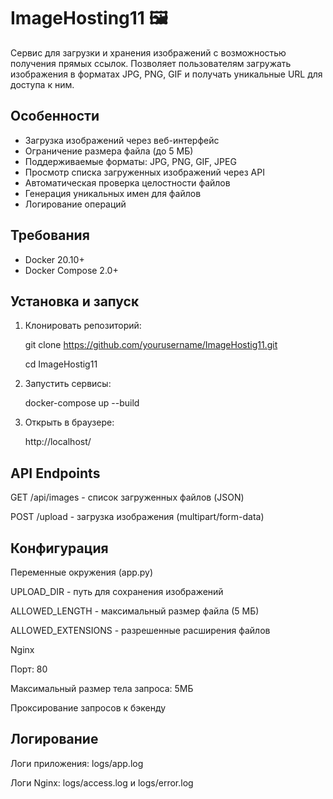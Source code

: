 # ImageHosting11 🖼️

Сервис для загрузки и хранения изображений с возможностью получения прямых ссылок. 
Позволяет пользователям загружать изображения в форматах JPG, PNG, GIF и получать уникальные URL для доступа к ним.

## Особенности

- Загрузка изображений через веб-интерфейс
- Ограничение размера файла (до 5 МБ)
- Поддерживаемые форматы: JPG, PNG, GIF, JPEG
- Просмотр списка загруженных изображений через API
- Автоматическая проверка целостности файлов
- Генерация уникальных имен для файлов
- Логирование операций

## Требования

- Docker 20.10+
- Docker Compose 2.0+

## Установка и запуск

1. Клонировать репозиторий:
   
   git clone https://github.com/yourusername/ImageHostig11.git

   cd ImageHostig11


2. Запустить сервисы:

   docker-compose up --build

3. Открыть в браузере:
   
   http://localhost/

## API Endpoints

GET /api/images - список загруженных файлов (JSON)

POST /upload - загрузка изображения (multipart/form-data)

## Конфигурация
Переменные окружения (app.py)

UPLOAD_DIR - путь для сохранения изображений

ALLOWED_LENGTH - максимальный размер файла (5 МБ)

ALLOWED_EXTENSIONS - разрешенные расширения файлов

Nginx

Порт: 80

Максимальный размер тела запроса: 5МБ

Проксирование запросов к бэкенду

## Логирование
Логи приложения: logs/app.log

Логи Nginx: logs/access.log и logs/error.log




